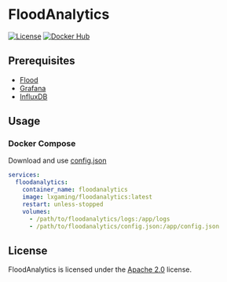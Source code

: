 # FloodAnalytics

[![License](https://img.shields.io/github/license/LXGaming/FloodAnalytics?label=License&cacheSeconds=86400)](https://github.com/LXGaming/FloodAnalytics/blob/main/LICENSE)
[![Docker Hub](https://img.shields.io/docker/v/lxgaming/floodanalytics/latest?label=Docker%20Hub)](https://hub.docker.com/r/lxgaming/floodanalytics)

## Prerequisites
- [Flood](https://flood.js.org/)
- [Grafana](https://grafana.com/)
- [InfluxDB](https://www.influxdata.com/)

## Usage
### Docker Compose
Download and use [config.json](https://raw.githubusercontent.com/LXGaming/FloodAnalytics/main/LXGaming.FloodAnalytics/config.json)
```yaml
services:
  floodanalytics:
    container_name: floodanalytics
    image: lxgaming/floodanalytics:latest
    restart: unless-stopped
    volumes:
      - /path/to/floodanalytics/logs:/app/logs
      - /path/to/floodanalytics/config.json:/app/config.json
```

## License
FloodAnalytics is licensed under the [Apache 2.0](https://github.com/LXGaming/FloodAnalytics/blob/main/LICENSE) license.